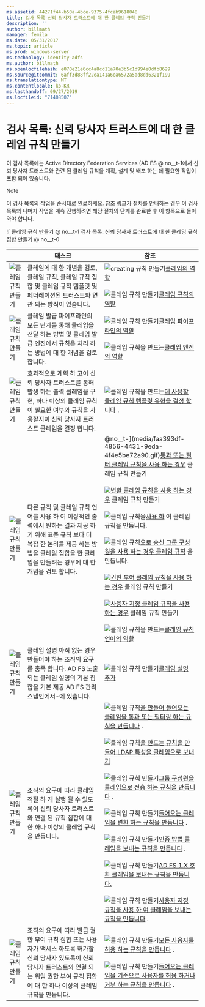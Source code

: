 ```yaml
---
ms.assetid: 44271f44-b50a-4bce-9375-4fcab9618048
title: 검사 목록-신뢰 당사자 트러스트에 대 한 클레임 규칙 만들기
description: ''
author: billmath
manager: femila
ms.date: 05/31/2017
ms.topic: article
ms.prod: windows-server
ms.technology: identity-adfs
ms.author: billmath
ms.openlocfilehash: e070e21e6cc4a8cd11a70e3b5c1d994e0dfb8629
ms.sourcegitcommit: 6aff3d88ff22ea141a6ea6572a5ad8dd6321f199
ms.translationtype: MT
ms.contentlocale: ko-KR
ms.lasthandoff: 09/27/2019
ms.locfileid: "71408507"
---
```

# <a name="checklist-creating-claim-rules-for-a-relying-party-trust"></a>검사 목록: 신뢰 당사자 트러스트에 대 한 클레임 규칙 만들기


이 검사 목록에는 Active Directory Federation Services \(AD FS @ no__t-1에서 신뢰 당사자 트러스트와 관련 된 클레임 규칙을 계획, 설계 및 배포 하는 데 필요한 작업이 포함 되어 있습니다.  
  
> [!NOTE]  
> 이 검사 목록의 작업을 순서대로 완료하세요. 참조 링크가 절차를 안내하는 경우 이 검사 목록의 나머지 작업을 계속 진행하려면 해당 절차의 단계를 완료한 후 이 항목으로 돌아와야 합니다.  
  
![ 클레임 규칙 만들기 @ no__t-1 검사 목록: 신뢰 당사자 트러스트에 대 한 클레임 규칙 집합 만들기 @ no__t-0  
  
||태스크|참조|  
|-|--------|-------------|  
|![클레임 규칙 만들기](media/icon_checkboxo.gif)|클레임에 대 한 개념을 검토, 클레임 규칙, 클레임 규칙 집합 및 클레임 규칙 템플릿 및 페더레이션된 트러스트와 연관 되는 방식이 있습니다.|![creating 규칙 만들기](media/faa393df-4856-4431-9eda-4f4e5be72a90.gif)[클레임의 역할](../../ad-fs/technical-reference/The-Role-of-Claims.md)<br /><br />![ 클레임 규칙 만들기](media/faa393df-4856-4431-9eda-4f4e5be72a90.gif)[클레임 규칙의 역할](../../ad-fs/technical-reference/The-Role-of-Claim-Rules.md)|  
|![클레임 규칙 만들기](media/icon_checkboxo.gif)|클레임 발급 파이프라인의 모든 단계를 통해 클레임을 전달 하는 방법 및 클레임 발급 엔진에서 규칙은 처리 하는 방법에 대 한 개념을 검토 합니다.|![ 클레임 규칙 만들기](media/faa393df-4856-4431-9eda-4f4e5be72a90.gif)[클레임 파이프라인의 역할](../../ad-fs/technical-reference/The-Role-of-the-Claims-Pipeline.md)<br /><br />![ 클레임 규칙을 만드는](media/faa393df-4856-4431-9eda-4f4e5be72a90.gif)[클레임 엔진의 역할](../../ad-fs/technical-reference/The-Role-of-the-Claims-Engine.md)|  
|![클레임 규칙 만들기](media/icon_checkboxo.gif)|효과적으로 계획 하 고이 신뢰 당사자 트러스트를 통해 발생 하는 출력 클레임을 구현, 하나 이상의 클레임 규칙이 필요한 여부와 규칙을 사용할지이 신뢰 당사자 트러스트 클레임을 결정 합니다.|![ 클레임 규칙을 만드는](media/faa393df-4856-4431-9eda-4f4e5be72a90.gif)[데 사용할 클레임 규칙 템플릿 유형을 결정 합니다](../../ad-fs/technical-reference/Determine-the-Type-of-Claim-Rule-Template-to-Use.md) .|  
|![클레임 규칙 만들기](media/icon_checkboxo.gif)|다른 규칙 및 클레임 규칙 언어를 사용 하 여 이상적인 출력에서 원하는 결과 제공 하기 위해 표준 규칙 보다 더 복잡 한 논리를 제공 하는 방법을 클레임 집합을 한 클레임을 만들려는 경우에 대 한 개념을 검토 합니다.|@no__t-](media/faa393df-4856-4431-9eda-4f4e5be72a90.gif)[통과 또는 필터 클레임 규칙을 사용 하는 경우](../../ad-fs/technical-reference/When-to-Use-a-Pass-Through-or-Filter-Claim-Rule.md) 클레임 규칙 만들기<br /><br />![](media/faa393df-4856-4431-9eda-4f4e5be72a90.gif)[변환 클레임 규칙을 사용 하는 경우](../../ad-fs/technical-reference/When-to-Use-a-Transform-Claim-Rule.md) 클레임 규칙 만들기<br /><br />![ 클레임 규칙을](media/faa393df-4856-4431-9eda-4f4e5be72a90.gif)[사용 하](../../ad-fs/technical-reference/When-to-Use-a-Send-LDAP-Attributes-as-Claims-Rule.md) 여 클레임 규칙을 만듭니다.<br /><br />![ 클레임 규칙](media/faa393df-4856-4431-9eda-4f4e5be72a90.gif)[으로 송신 그룹 구성원을 사용 하는 경우 클레임 규칙](../../ad-fs/technical-reference/When-to-Use-a-Send-Group-Membership-as-a-Claim-Rule.md) 을 만듭니다.<br /><br />![](media/faa393df-4856-4431-9eda-4f4e5be72a90.gif)[권한 부여 클레임 규칙을 사용 하는 경우](../../ad-fs/technical-reference/When-to-Use-an-Authorization-Claim-Rule.md) 클레임 규칙 만들기<br /><br />![](media/faa393df-4856-4431-9eda-4f4e5be72a90.gif)[사용자 지정 클레임 규칙을 사용 하는 경우](../../ad-fs/technical-reference/When-to-Use-a-Custom-Claim-Rule.md) 클레임 규칙 만들기<br /><br />![ 클레임 규칙을 만드는](media/faa393df-4856-4431-9eda-4f4e5be72a90.gif)[클레임 규칙 언어의 역할](../../ad-fs/technical-reference/The-Role-of-the-Claim-Rule-Language.md)|  
|![클레임 규칙 만들기](media/icon_checkboxo.gif)|클레임 설명 아직 없는 경우 만들어야 하는 조직의 요구를 충족 합니다. AD FS 노출 되는 클레임 설명의 기본 집합을 기본 제공 AD FS 관리 스냅인에서\-에 있습니다.|![ 클레임 규칙 만들기](media/15dd35b6-6cc6-421f-93f8-7109920e7144.gif)[클레임 설명 추가](../../ad-fs/operations/Add-a-Claim-Description.md)|  
|![클레임 규칙 만들기](media/icon_checkboxo.gif)|조직의 요구에 따라 클레임 적절 하 게 실행 될 수 있도록이 신뢰 당사자 트러스트와 연결 된 규칙 집합에 대 한 하나 이상의 클레임 규칙을 만듭니다.|![ 클레임 규칙](media/15dd35b6-6cc6-421f-93f8-7109920e7144.gif)[을 만들어 들어오는 클레임을 통과 또는 필터링 하는 규칙을 만듭니다](../../ad-fs/operations/Create-a-Rule-to-Pass-Through-or-Filter-an-Incoming-Claim.md) .<br /><br />![ 클레임 규칙](media/15dd35b6-6cc6-421f-93f8-7109920e7144.gif)[을 만드는 규칙을 만들어 LDAP 특성을 클레임으로 보내기](../../ad-fs/operations/Create-a-Rule-to-Send-LDAP-Attributes-as-Claims.md)<br /><br />![ 클레임 규칙 만들기](media/15dd35b6-6cc6-421f-93f8-7109920e7144.gif)[그룹 구성원을 클레임으로 전송 하는 규칙을 만듭니다](../../ad-fs/operations/Create-a-Rule-to-Send-Group-Membership-as-a-Claim.md) .<br /><br />![ 클레임 규칙 만들기](media/15dd35b6-6cc6-421f-93f8-7109920e7144.gif)[들어오는 클레임을 변환 하는 규칙을 만듭니다](../../ad-fs/operations/Create-a-Rule-to-Transform-an-Incoming-Claim.md) .<br /><br />![ 클레임 규칙 만들기](media/15dd35b6-6cc6-421f-93f8-7109920e7144.gif)[인증 방법 클레임을 보내는 규칙을 만듭니다](../../ad-fs/operations/Create-a-Rule-to-Send-an-Authentication-Method-Claim.md) .<br /><br />![ 클레임 규칙 만들기](media/15dd35b6-6cc6-421f-93f8-7109920e7144.gif)[AD FS 1.X 호환 클레임을 보내는 규칙을 만듭니다.](../../ad-fs/operations/Create-a-Rule-to-Send-an-AD-FS-1x-Compatible-Claim.md)<br /><br />![ 클레임 규칙 만들기](media/15dd35b6-6cc6-421f-93f8-7109920e7144.gif)[사용자 지정 규칙을 사용 하 여 클레임을 보내는 규칙을 만듭니다](../../ad-fs/operations/Create-a-Rule-to-Send-Claims-Using-a-Custom-Rule.md) .|  
|![클레임 규칙 만들기](media/icon_checkboxo.gif)|조직의 요구에 따라 발급 권한 부여 규칙 집합 또는 사용자가 액세스 하도록 허가할 신뢰 당사자 있도록이 신뢰 당사자 트러스트와 연결 되는 위임 권한 부여 규칙 집합에 대 한 하나 이상의 클레임 규칙을 만듭니다.|![ 클레임 규칙 만들기](media/15dd35b6-6cc6-421f-93f8-7109920e7144.gif)[모든 사용자를 허용 하는 규칙을 만듭니다](../../ad-fs/operations/Create-a-Rule-to-Permit-All-Users.md) .<br /><br />![ 클레임 규칙 만들기](media/15dd35b6-6cc6-421f-93f8-7109920e7144.gif)[들어오는 클레임을 기준으로 사용자를 허용 하거나 거부 하는 규칙을 만듭니다](../../ad-fs/operations/Create-a-Rule-to-Permit-or-Deny-Users-Based-on-an-Incoming-Claim.md) .|  
